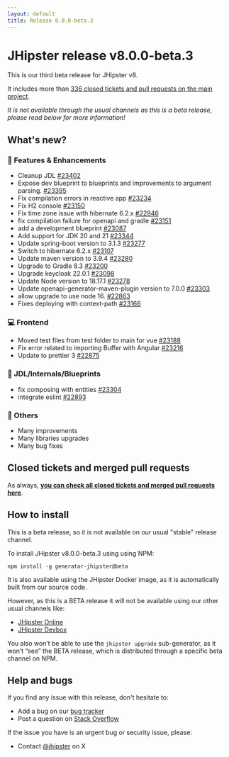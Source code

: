 ```yaml
---
layout: default
title: Release 8.0.0-beta.3
---
```


# JHipster release v8.0.0-beta.3

This is our third beta release for JHipster v8.

It includes more than [336 closed tickets and pull requests on the main project](https://github.com/jhipster/generator-jhipster/issues?q=is:closed+milestone:8.0.0-beta.3).

_It is not available through the usual channels as this is a beta release, please read below for more information!_

## What's new?

### :gem: Features & Enhancements

- Cleanup JDL [#23402](https://github.com/jhipster/generator-jhipster/pull/23402)
- Expose dev blueprint to blueprints and improvements to argument parsing. [#23395](https://github.com/jhipster/generator-jhipster/pull/23395)
- Fix compilation errors in reactive app [#23234](https://github.com/jhipster/generator-jhipster/pull/23234)
- Fix H2 console [#23150](https://github.com/jhipster/generator-jhipster/pull/23150)
- Fix time zone issue with hibernate 6.2.x [#22946](https://github.com/jhipster/generator-jhipster/pull/22946)
- fix compilation failure for openapi and gradle [#23151](https://github.com/jhipster/generator-jhipster/pull/23151)
- add a development blueprint [#23087](https://github.com/jhipster/generator-jhipster/pull/23087)
- Add support for JDK 20 and 21 [#23344](https://github.com/jhipster/generator-jhipster/pull/23344)
- Update spring-boot version to 3.1.3 [#23277](https://github.com/jhipster/generator-jhipster/pull/23277)
- Switch to hibernate 6.2.x [#23107](https://github.com/jhipster/generator-jhipster/pull/23107)
- Update maven version to 3.9.4 [#23280](https://github.com/jhipster/generator-jhipster/pull/23280)
- Upgrade to Gradle 8.3 [#23200](https://github.com/jhipster/generator-jhipster/pull/23200)
- Upgrade keycloak 22.0.1 [#23098](https://github.com/jhipster/generator-jhipster/pull/23098)
- Update Node version to 18.17.1 [#23278](https://github.com/jhipster/generator-jhipster/pull/23278)
- Update openapi-generator-maven-plugin version to 7.0.0 [#23303](https://github.com/jhipster/generator-jhipster/pull/23303)
- allow upgrade to use node 16. [#22863](https://github.com/jhipster/generator-jhipster/pull/22863)
- Fixes deploying with context-path [#23166](https://github.com/jhipster/generator-jhipster/pull/23166)

### :computer: Frontend

- Moved test files from test folder to main for vue [#23188](https://github.com/jhipster/generator-jhipster/pull/23188)
- Fix error related to importing Buffer with Angular [#23216](https://github.com/jhipster/generator-jhipster/pull/23216)
- Update to prettier 3 [#22875](https://github.com/jhipster/generator-jhipster/pull/22875)

### :paw_prints: JDL/Internals/Blueprints

- fix composing with entities [#23304](https://github.com/jhipster/generator-jhipster/pull/23304)
- integrate eslint [#22893](https://github.com/jhipster/generator-jhipster/pull/22893)

### :scroll: Others

- Many improvements
- Many libraries upgrades
- Many bug fixes

## Closed tickets and merged pull requests

As always, **[you can check all closed tickets and merged pull requests here](https://github.com/jhipster/generator-jhipster/issues?q=is:closed+milestone:8.0.0-beta.3)**.

## How to install

This is a beta release, so it is not available on our usual "stable" release channel.

To install JHipster v8.0.0-beta.3 using using NPM:

    npm install -g generator-jhipster@beta

It is also available using the JHipster Docker image, as it is automatically built from our source code.

However, as this is a BETA release it will not be available using our other usual channels like:

- [JHipster Online](https://start.jhipster.tech)
- [JHipster Devbox](https://github.com/jhipster/jhipster-devbox)

You also won’t be able to use the `jhipster upgrade` sub-generator, as it won’t “see” the BETA release, which is distributed through a specific beta channel on NPM.

## Help and bugs

If you find any issue with this release, don't hesitate to:

- Add a bug on our [bug tracker](https://github.com/jhipster/generator-jhipster/issues?state=open)
- Post a question on [Stack Overflow](http://stackoverflow.com/tags/jhipster/info)

If the issue you have is an urgent bug or security issue, please:

- Contact [@jhipster](https://twitter.com/jhipster) on X
